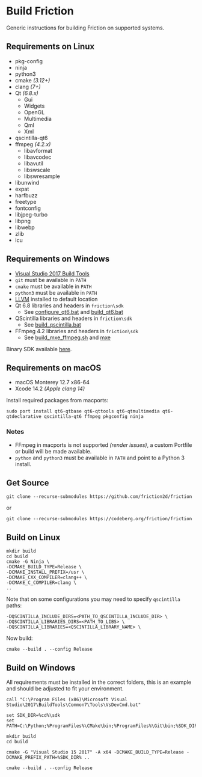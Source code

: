 # Build Friction

Generic instructions for building Friction on supported systems.

## Requirements on Linux

* pkg-config
* ninja
* python3
* cmake *(3.12+)*
* clang *(7+)*
* Qt *(6.8.x)*
    * Gui
    * Widgets
    * OpenGL
    * Multimedia
    * Qml
    * Xml
* qscintilla-qt6
* ffmpeg *(4.2.x)*
    * libavformat
    * libavcodec
    * libavutil
    * libswscale
    * libswresample
* libunwind
* expat
* harfbuzz
* freetype
* fontconfig
* libjpeg-turbo
* libpng
* libwebp
* zlib
* icu

## Requirements on Windows

* [Visual Studio 2017 Build Tools](https://aka.ms/vs/15/release/vs_buildtools.exe)
* `git` must be available in `PATH`
* `cmake` must be available in `PATH`
* `python3` must be available in `PATH`
* [LLVM](https://github.com/llvm/llvm-project/releases/download/llvmorg-15.0.7/LLVM-15.0.7-win64.exe) installed to default location
* Qt 6.8 libraries and headers in `friction\sdk`
  * See [configure_qt6.bat](src/scripts/configure_qt6.bat) and [build_qt6.bat](src/scripts/build_qt6.bat)
* QScintilla libraries and headers in `friction\sdk`
  * See [build_qscintilla.bat](src/scripts/build_qscintilla.bat)
* FFmpeg 4.2 libraries and headers in `friction\sdk`
  * See [build_mxe_ffmpeg.sh](src/scripts/build_mxe_ffmpeg.sh) and [mxe](https://github.com/friction2d/mxe)

Binary SDK available [here](https://github.com/friction2d/friction-sdk/releases).

## Requirements on macOS

* macOS Monterey 12.7 x86-64
* Xcode 14.2 *(Apple clang 14)*

Install required packages from macports:

```
sudo port install qt6-qtbase qt6-qttools qt6-qtmultimedia qt6-qtdeclarative qscintilla-qt6 ffmpeg pkgconfig ninja
```
### Notes

* FFmpeg in macports is not supported *(render issues)*, a custom Portfile or build will be made available.
* `python` and `python3` must be available in `PATH` and point to a Python 3 install.

## Get Source

```
git clone --recurse-submodules https://github.com/friction2d/friction
```

or

```
git clone --recurse-submodules https://codeberg.org/friction/friction
```

## Build on Linux

```
mkdir build
cd build
cmake -G Ninja \
-DCMAKE_BUILD_TYPE=Release \
-DCMAKE_INSTALL_PREFIX=/usr \
-DCMAKE_CXX_COMPILER=clang++ \
-DCMAKE_C_COMPILER=clang \
..
```
Note that on some configurations you may need to specify `qscintilla` paths:
```
-DQSCINTILLA_INCLUDE_DIRS=<PATH_TO_QSCINTILLA_INCLUDE_DIR> \
-DQSCINTILLA_LIBRARIES_DIRS=<PATH_TO_LIBS> \
-DQSCINTILLA_LIBRARIES=<QSCINTILLA_LIBRARY_NAME> \
```

Now build:

```
cmake --build . --config Release
```

## Build on Windows

All requirements must be installed in the correct folders, this is an example and should be adjusted to fit your environment.

```
call "C:\Program Files (x86)\Microsoft Visual Studio\2017\BuildTools\Common7\Tools\VsDevCmd.bat"

set SDK_DIR=%cd%\sdk
set PATH=C:\Python;%ProgramFiles%\CMake\bin;%ProgramFiles%\Git\bin;%SDK_DIR%\bin;%PATH%

mkdir build
cd build

cmake -G "Visual Studio 15 2017" -A x64 -DCMAKE_BUILD_TYPE=Release -DCMAKE_PREFIX_PATH=%SDK_DIR% ..

cmake --build . --config Release
```
